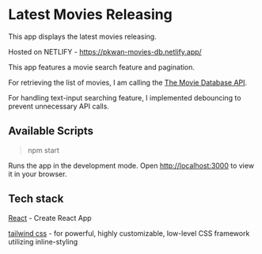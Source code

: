 # Latest Movies Releasing

This app displays the latest movies releasing. 

Hosted on NETLIFY - https://pkwan-movies-db.netlify.app/

This app features a movie search feature and pagination.

For retrieving the list of movies, I am calling the [The Movie Database API](https://developers.themoviedb.org/3/getting-started/introduction).

For handling text-input searching feature, I implemented debouncing to prevent unnecessary API calls.

## Available Scripts

> npm start

Runs the app in the development mode.
Open [http://localhost:3000](http://localhost:3000) to view it in your browser.

## Tech stack

[React](https://reactjs.org/docs/create-a-new-react-app.html) - Create React App

[tailwind css](https://tailwindcss.com/docs/guides/create-react-app) - for powerful, highly customizable, low-level CSS framework utilizing inline-styling
